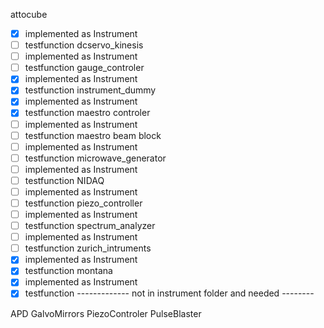 attocube
 - [x] implemented as Instrument
 - [ ] testfunction
dcservo_kinesis
 - [ ] implemented as Instrument
 - [ ] testfunction
gauge_controler
 - [x] implemented as Instrument
 - [x] testfunction
instrument_dummy
 - [x] implemented as Instrument
 - [x] testfunction
maestro controler
 - [ ] implemented as Instrument
 - [ ] testfunction
maestro beam block
 - [ ] implemented as Instrument
 - [ ] testfunction
microwave_generator
 - [ ] implemented as Instrument
 - [ ] testfunction
NIDAQ
 - [ ] implemented as Instrument
 - [ ] testfunction
piezo_controller
 - [ ] implemented as Instrument
 - [ ] testfunction
spectrum_analyzer
 - [ ] implemented as Instrument
 - [ ] testfunction
zurich_intruments
 - [x] implemented as Instrument
 - [x] testfunction
montana
 - [x] implemented as Instrument
 - [x] testfunction
 ------------- not in instrument folder and needed --------
 
 APD 
 GalvoMirrors
 PiezoControler
 PulseBlaster
 
 
